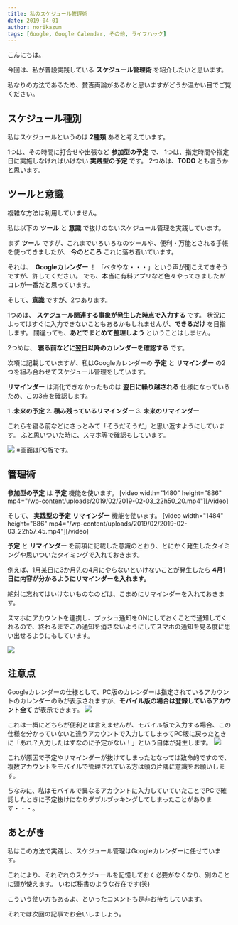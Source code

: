 ```yaml
---
title: 私のスケジュール管理術
date: 2019-04-01
author: norikazum
tags: [Google, Google Calendar, その他, ライフハック]
---
```


こんにちは。

今回は、私が普段実践している **スケジュール管理術** を紹介したいと思います。

私なりの方法であるため、賛否両論があるかと思いますがどうか温かい目でご覧ください。

## スケジュール種別

私はスケジュールというのは **2種類** あると考えています。

1つは、その時間に打合せや出張など **参加型の予定** で、
1つは、指定時間や指定日に実施しなければいけない **実践型の予定** です。
2つめは、**TODO** とも言うかと思います。

## ツールと意識

複雑な方法は利用していません。

私は以下の **ツール** と **意識** で抜けのないスケジュール管理を実践しています。

まず **ツール** ですが、これまでいろいろなのツールや、便利・万能とされる手帳を使ってきましたが、 **今のところ** これに落ち着いています。

それは、　**Googleカレンダー** ！
「ベタやな・・・」という声が聞こえてきそうですが、許してください。
でも、本当に有料アプリなど色々やってきましたがコレが一番だと思っています。

そして、**意識** ですが、2つあります。

1つめは、 **スケジュール関連する事象が発生した時点で入力する** です。
状況によってはすぐに入力できないこともあるかもしれませんが、**できるだけ** を目指します。
間違っても、**あとでまとめて整理しよう** ということはしません。

2つめは、 **寝る前などに翌日以降のカレンダーを確認する** です。

次項に記載していますが、私はGoogleカレンダーの **予定** と **リマインダー** の2つを組み合わせてスケジュール管理をしています。

**リマインダー** は消化できなかったものは **翌日に繰り越される** 仕様になっているため、この3点を確認します。

1 .**未来の予定**
2. **積み残っているリマインダー**
3. **未来のリマインダー** 

これらを寝る前などにさっとみて「そうだそうだ」と思い返すようにしています。
ふと思いついた時に、スマホ等で確認もしています。

![](images/my-schedule-management-technique-1.png)
※画面はPC版です。

## 管理術

**参加型の予定** は **予定** 機能を使います。
[video width="1480" height="886" mp4="/wp-content/uploads/2019/02/2019-02-03_22h50_20.mp4"][/video]

そして、 **実践型の予定** **リマインダー** 機能を使います。
[video width="1484" height="886" mp4="/wp-content/uploads/2019/02/2019-02-03_22h57_45.mp4"][/video]

**予定** と **リマインダー** を前項に記載した意識のとおり、とにかく発生したタイミングや思いついたタイミングで入れておきます。

例えば、1月某日に3か月先の4月にやらないといけないことが発生したら **4月1日に内容が分かるようにリマインダーを入れます。**

絶対に忘れてはいけないものなのどは、こまめにリマインダーを入れておきます。

スマホにアカウントを連携し、プッシュ通知をONにしておくことで通知してくれるので、終わるまでこの通知を消さないようにしてスマホの通知を見る度に思い出せるようにもしています。

![](images/my-schedule-management-technique-2.png)

## 注意点
Googleカレンダーの仕様として、PC版のカレンダーは指定されているアカウントのカレンダーのみが表示されますが、**モバイル版の場合は登録しているアカウント全て** が表示できます。
![](images/my-schedule-management-technique-3.png)

これは一概にどちらが便利とは言えませんが、モバイル版で入力する場合、この仕様を分かっていないと違うアカウントで入力してしまってPC版に戻ったときに「あれ？入力したはずなのに予定がない！」という自体が発生します。
![](images/my-schedule-management-technique-4.png)

これが原因で予定やリマインダーが抜けてしまったとなっては致命的ですので、複数アカウントをモバイルで管理されている方は頭の片隅に意識をお願いします。

ちなみに、私はモバイルで異なるアカウントに入力していていたことでPCで確認したときに予定抜けになりダブルブッキングしてしまったことがあります・・・。

## あとがき

私はこの方法で実践し、スケジュール管理はGoogleカレンダーに任せています。

これにより、それぞれのスケジュールを記憶しておく必要がなくなり、別のことに頭が使えます。
いわば秘書のような存在です(笑)

こういう使い方もあるよ、といったコメントも是非お待ちしています。

それでは次回の記事でお会いしましょう。